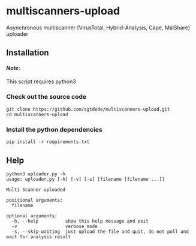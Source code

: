 # multiscanners-upload
Asynchronous multiscanner (VirusTotal, Hybrid-Analysis, Cape, MalShare) uploader

## Installation
#### *Note*:
This script requires python3

### Check out the source code
```
git clone https://github.com/sgtdede/multiscanners-upload.git
cd multiscanners-upload
```
### Install the python dependencies
```
pip install -r requirements.txt
```

## Help
```
python3 uploader.py -h
usage: uploader.py [-h] [-v] [-s] [filename [filename ...]]

Multi Scanner uploaded

positional arguments:
  filename

optional arguments:
  -h, --help          show this help message and exit
  -v                  verbose mode
  -s, --skip-waiting  just upload the file and quit, do not poll and wait for analysis result
```
